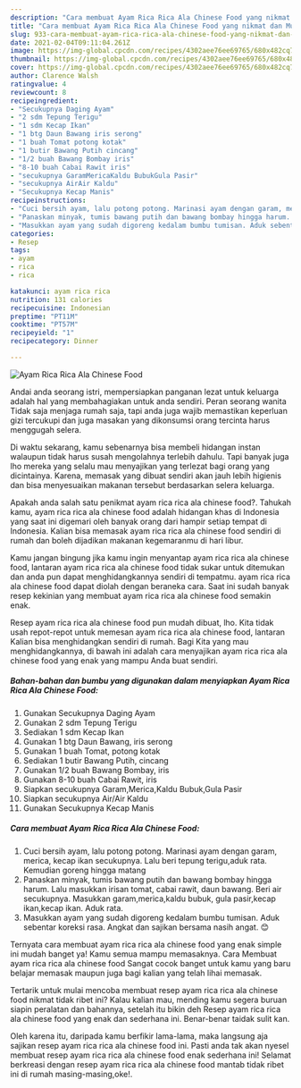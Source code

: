 ```yaml
---
description: "Cara membuat Ayam Rica Rica Ala Chinese Food yang nikmat dan Mudah Dibuat"
title: "Cara membuat Ayam Rica Rica Ala Chinese Food yang nikmat dan Mudah Dibuat"
slug: 933-cara-membuat-ayam-rica-rica-ala-chinese-food-yang-nikmat-dan-mudah-dibuat
date: 2021-02-04T09:11:04.261Z
image: https://img-global.cpcdn.com/recipes/4302aee76ee69765/680x482cq70/ayam-rica-rica-ala-chinese-food-foto-resep-utama.jpg
thumbnail: https://img-global.cpcdn.com/recipes/4302aee76ee69765/680x482cq70/ayam-rica-rica-ala-chinese-food-foto-resep-utama.jpg
cover: https://img-global.cpcdn.com/recipes/4302aee76ee69765/680x482cq70/ayam-rica-rica-ala-chinese-food-foto-resep-utama.jpg
author: Clarence Walsh
ratingvalue: 4
reviewcount: 8
recipeingredient:
- "Secukupnya Daging Ayam"
- "2 sdm Tepung Terigu"
- "1 sdm Kecap Ikan"
- "1 btg Daun Bawang iris serong"
- "1 buah Tomat potong kotak"
- "1 butir Bawang Putih cincang"
- "1/2 buah Bawang Bombay iris"
- "8-10 buah Cabai Rawit iris"
- "secukupnya GaramMericaKaldu BubukGula Pasir"
- "secukupnya AirAir Kaldu"
- "Secukupnya Kecap Manis"
recipeinstructions:
- "Cuci bersih ayam, lalu potong potong. Marinasi ayam dengan garam, merica, kecap ikan secukupnya. Lalu beri tepung terigu,aduk rata. Kemudian goreng hingga matang"
- "Panaskan minyak, tumis bawang putih dan bawang bombay hingga harum. Lalu masukkan irisan tomat, cabai rawit, daun bawang. Beri air secukupnya. Masukkan garam,merica,kaldu bubuk, gula pasir,kecap ikan,kecap ikan. Aduk rata."
- "Masukkan ayam yang sudah digoreng kedalam bumbu tumisan. Aduk sebentar koreksi rasa. Angkat dan sajikan bersama nasih angat. 😊"
categories:
- Resep
tags:
- ayam
- rica
- rica

katakunci: ayam rica rica 
nutrition: 131 calories
recipecuisine: Indonesian
preptime: "PT11M"
cooktime: "PT57M"
recipeyield: "1"
recipecategory: Dinner

---
```



![Ayam Rica Rica Ala Chinese Food](https://img-global.cpcdn.com/recipes/4302aee76ee69765/680x482cq70/ayam-rica-rica-ala-chinese-food-foto-resep-utama.jpg)

Andai anda seorang istri, mempersiapkan panganan lezat untuk keluarga adalah hal yang membahagiakan untuk anda sendiri. Peran seorang  wanita Tidak saja menjaga rumah saja, tapi anda juga wajib memastikan keperluan gizi tercukupi dan juga masakan yang dikonsumsi orang tercinta harus menggugah selera.

Di waktu  sekarang, kamu sebenarnya bisa membeli hidangan instan walaupun tidak harus susah mengolahnya terlebih dahulu. Tapi banyak juga lho mereka yang selalu mau menyajikan yang terlezat bagi orang yang dicintainya. Karena, memasak yang dibuat sendiri akan jauh lebih higienis dan bisa menyesuaikan makanan tersebut berdasarkan selera keluarga. 



Apakah anda salah satu penikmat ayam rica rica ala chinese food?. Tahukah kamu, ayam rica rica ala chinese food adalah hidangan khas di Indonesia yang saat ini digemari oleh banyak orang dari hampir setiap tempat di Indonesia. Kalian bisa memasak ayam rica rica ala chinese food sendiri di rumah dan boleh dijadikan makanan kegemaranmu di hari libur.

Kamu jangan bingung jika kamu ingin menyantap ayam rica rica ala chinese food, lantaran ayam rica rica ala chinese food tidak sukar untuk ditemukan dan anda pun dapat menghidangkannya sendiri di tempatmu. ayam rica rica ala chinese food dapat diolah dengan beraneka cara. Saat ini sudah banyak resep kekinian yang membuat ayam rica rica ala chinese food semakin enak.

Resep ayam rica rica ala chinese food pun mudah dibuat, lho. Kita tidak usah repot-repot untuk memesan ayam rica rica ala chinese food, lantaran Kalian bisa menghidangkan sendiri di rumah. Bagi Kita yang mau menghidangkannya, di bawah ini adalah cara menyajikan ayam rica rica ala chinese food yang enak yang mampu Anda buat sendiri.

<!--inarticleads1-->

##### Bahan-bahan dan bumbu yang digunakan dalam menyiapkan Ayam Rica Rica Ala Chinese Food:

1. Gunakan Secukupnya Daging Ayam
1. Gunakan 2 sdm Tepung Terigu
1. Sediakan 1 sdm Kecap Ikan
1. Gunakan 1 btg Daun Bawang, iris serong
1. Gunakan 1 buah Tomat, potong kotak
1. Sediakan 1 butir Bawang Putih, cincang
1. Gunakan 1/2 buah Bawang Bombay, iris
1. Gunakan 8-10 buah Cabai Rawit, iris
1. Siapkan secukupnya Garam,Merica,Kaldu Bubuk,Gula Pasir
1. Siapkan secukupnya Air/Air Kaldu
1. Gunakan Secukupnya Kecap Manis




<!--inarticleads2-->

##### Cara membuat Ayam Rica Rica Ala Chinese Food:

1. Cuci bersih ayam, lalu potong potong. Marinasi ayam dengan garam, merica, kecap ikan secukupnya. Lalu beri tepung terigu,aduk rata. Kemudian goreng hingga matang
1. Panaskan minyak, tumis bawang putih dan bawang bombay hingga harum. Lalu masukkan irisan tomat, cabai rawit, daun bawang. Beri air secukupnya. Masukkan garam,merica,kaldu bubuk, gula pasir,kecap ikan,kecap ikan. Aduk rata.
1. Masukkan ayam yang sudah digoreng kedalam bumbu tumisan. Aduk sebentar koreksi rasa. Angkat dan sajikan bersama nasih angat. 😊




Ternyata cara membuat ayam rica rica ala chinese food yang enak simple ini mudah banget ya! Kamu semua mampu memasaknya. Cara Membuat ayam rica rica ala chinese food Sangat cocok banget untuk kamu yang baru belajar memasak maupun juga bagi kalian yang telah lihai memasak.

Tertarik untuk mulai mencoba membuat resep ayam rica rica ala chinese food nikmat tidak ribet ini? Kalau kalian mau, mending kamu segera buruan siapin peralatan dan bahannya, setelah itu bikin deh Resep ayam rica rica ala chinese food yang enak dan sederhana ini. Benar-benar taidak sulit kan. 

Oleh karena itu, daripada kamu berfikir lama-lama, maka langsung aja sajikan resep ayam rica rica ala chinese food ini. Pasti anda tak akan nyesel membuat resep ayam rica rica ala chinese food enak sederhana ini! Selamat berkreasi dengan resep ayam rica rica ala chinese food mantab tidak ribet ini di rumah masing-masing,oke!.

